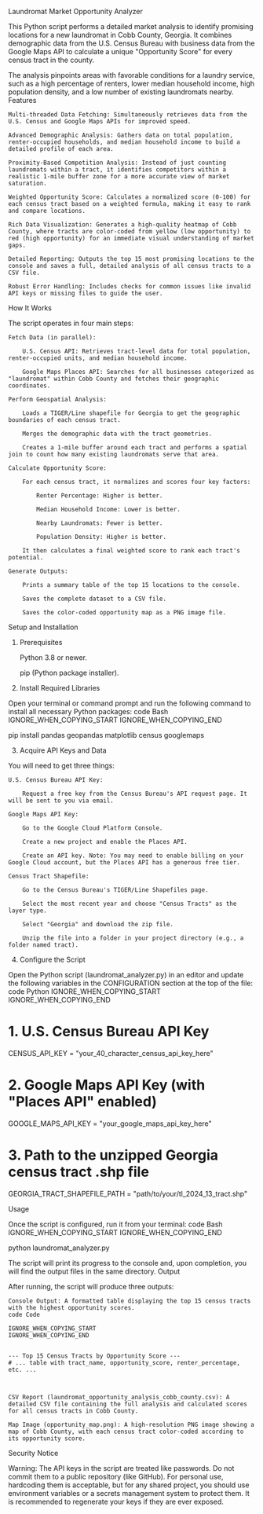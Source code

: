 Laundromat Market Opportunity Analyzer

This Python script performs a detailed market analysis to identify promising locations for a new laundromat in Cobb County, Georgia. It combines demographic data from the U.S. Census Bureau with business data from the Google Maps API to calculate a unique "Opportunity Score" for every census tract in the county.

The analysis pinpoints areas with favorable conditions for a laundry service, such as a high percentage of renters, lower median household income, high population density, and a low number of existing laundromats nearby.
Features

    Multi-threaded Data Fetching: Simultaneously retrieves data from the U.S. Census and Google Maps APIs for improved speed.

    Advanced Demographic Analysis: Gathers data on total population, renter-occupied households, and median household income to build a detailed profile of each area.

    Proximity-Based Competition Analysis: Instead of just counting laundromats within a tract, it identifies competitors within a realistic 1-mile buffer zone for a more accurate view of market saturation.

    Weighted Opportunity Score: Calculates a normalized score (0-100) for each census tract based on a weighted formula, making it easy to rank and compare locations.

    Rich Data Visualization: Generates a high-quality heatmap of Cobb County, where tracts are color-coded from yellow (low opportunity) to red (high opportunity) for an immediate visual understanding of market gaps.

    Detailed Reporting: Outputs the top 15 most promising locations to the console and saves a full, detailed analysis of all census tracts to a CSV file.

    Robust Error Handling: Includes checks for common issues like invalid API keys or missing files to guide the user.

How It Works

The script operates in four main steps:

    Fetch Data (in parallel):

        U.S. Census API: Retrieves tract-level data for total population, renter-occupied units, and median household income.

        Google Maps Places API: Searches for all businesses categorized as "laundromat" within Cobb County and fetches their geographic coordinates.

    Perform Geospatial Analysis:

        Loads a TIGER/Line shapefile for Georgia to get the geographic boundaries of each census tract.

        Merges the demographic data with the tract geometries.

        Creates a 1-mile buffer around each tract and performs a spatial join to count how many existing laundromats serve that area.

    Calculate Opportunity Score:

        For each census tract, it normalizes and scores four key factors:

            Renter Percentage: Higher is better.

            Median Household Income: Lower is better.

            Nearby Laundromats: Fewer is better.

            Population Density: Higher is better.

        It then calculates a final weighted score to rank each tract's potential.

    Generate Outputs:

        Prints a summary table of the top 15 locations to the console.

        Saves the complete dataset to a CSV file.

        Saves the color-coded opportunity map as a PNG image file.

Setup and Installation
1. Prerequisites

    Python 3.8 or newer.

    pip (Python package installer).

2. Install Required Libraries

Open your terminal or command prompt and run the following command to install all necessary Python packages:
code Bash
IGNORE_WHEN_COPYING_START
IGNORE_WHEN_COPYING_END

    
pip install pandas geopandas matplotlib census googlemaps

  

3. Acquire API Keys and Data

You will need to get three things:

    U.S. Census Bureau API Key:

        Request a free key from the Census Bureau's API request page. It will be sent to you via email.

    Google Maps API Key:

        Go to the Google Cloud Platform Console.

        Create a new project and enable the Places API.

        Create an API key. Note: You may need to enable billing on your Google Cloud account, but the Places API has a generous free tier.

    Census Tract Shapefile:

        Go to the Census Bureau's TIGER/Line Shapefiles page.

        Select the most recent year and choose "Census Tracts" as the layer type.

        Select "Georgia" and download the zip file.

        Unzip the file into a folder in your project directory (e.g., a folder named tract).

4. Configure the Script

Open the Python script (laundromat_analyzer.py) in an editor and update the following variables in the CONFIGURATION section at the top of the file:
code Python
IGNORE_WHEN_COPYING_START
IGNORE_WHEN_COPYING_END

    
# 1. U.S. Census Bureau API Key
CENSUS_API_KEY = "your_40_character_census_api_key_here"

# 2. Google Maps API Key (with "Places API" enabled)
GOOGLE_MAPS_API_KEY = "your_google_maps_api_key_here"

# 3. Path to the unzipped Georgia census tract .shp file
GEORGIA_TRACT_SHAPEFILE_PATH = "path/to/your/tl_2024_13_tract.shp"

  

Usage

Once the script is configured, run it from your terminal:
code Bash
IGNORE_WHEN_COPYING_START
IGNORE_WHEN_COPYING_END

    
python laundromat_analyzer.py

  

The script will print its progress to the console and, upon completion, you will find the output files in the same directory.
Output

After running, the script will produce three outputs:

    Console Output: A formatted table displaying the top 15 census tracts with the highest opportunity scores.
    code Code

    IGNORE_WHEN_COPYING_START
    IGNORE_WHEN_COPYING_END

        
    --- Top 15 Census Tracts by Opportunity Score ---
    # ... table with tract_name, opportunity_score, renter_percentage, etc. ...

      

    CSV Report (laundromat_opportunity_analysis_cobb_county.csv): A detailed CSV file containing the full analysis and calculated scores for all census tracts in Cobb County.

    Map Image (opportunity_map.png): A high-resolution PNG image showing a map of Cobb County, with each census tract color-coded according to its opportunity score.

<!-- It's good practice to include a placeholder or actual image of the output map -->
Security Notice

Warning: The API keys in the script are treated like passwords. Do not commit them to a public repository (like GitHub). For personal use, hardcoding them is acceptable, but for any shared project, you should use environment variables or a secrets management system to protect them. It is recommended to regenerate your keys if they are ever exposed.
